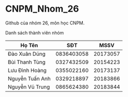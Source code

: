 # CNPM_Nhom_26
Github của nhóm 26, môn học CNPM. 

Danh sách thành viên nhóm

Họ Tên | SĐT | MSSV 
--- | --- | --- 
Đào Xuân Dũng | 0836403058 | 20173057 
Bùi Thanh Tùng | 0327432509 | 20154223  
Lưu Đình Hoàng | 0355022160 | 20173137
Nguyễn Tuấn Anh | 	0329218897 | 20183866  
Nguyễn Vũ Trung| 0865624380 | 20183844
